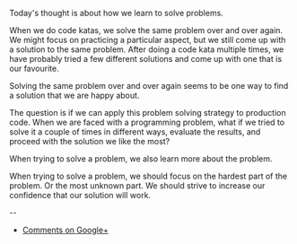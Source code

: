 Today's thought is about how we learn to solve problems.

When we do code katas, we solve the same problem over and over again. We might
focus on practicing a particular aspect, but we still come up with a solution
to the same problem. After doing a code kata multiple times, we have probably
tried a few different solutions and come up with one that is our favourite.

Solving the same problem over and over again seems to be one way to find a
solution that we are happy about.

The question is if we can apply this problem solving strategy to production
code. When we are faced with a programming problem, what if we tried to solve
it a couple of times in different ways, evaluate the results, and proceed with
the solution we like the most?

When trying to solve a problem, we also learn more about the problem.

When trying to solve a problem, we should focus on the hardest part of the
problem. Or the most unknown part. We should strive to increase our confidence
that our solution will work.

--

* [Comments on Google+](https://plus.google.com/u/0/112175093836850283531/posts/RSV8BgvopLF)
